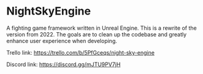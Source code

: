 # NightSkyEngine

A fighting game framework written in Unreal Engine. This is a rewrite of the version from 2022. The goals are to clean up the codebase and greatly enhance user experience when developing.

Trello link: https://trello.com/b/5PfGceqs/night-sky-engine

Discord link: https://discord.gg/mJTU9PV7jH

